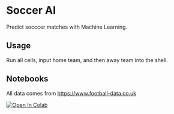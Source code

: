 # Soccer AI

Predict socccer matches with Machine Learning.



## Usage
Run all cells, input home team, and then away team into the shell. 

## Notebooks
All data comes from https://www.football-data.co.uk

<a href="https://colab.research.google.com/drive/1_KI9zmyOxQl5ZQADv_DqfCJ0i14YSf_g?usp=sharing">
  <img src="https://colab.research.google.com/assets/colab-badge.svg" alt="Open In Colab"/>
</a>
